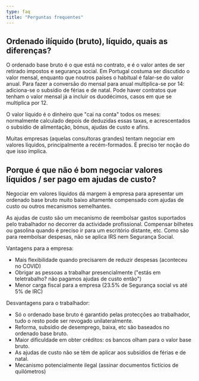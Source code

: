 ```yaml
---
type: faq
title: "Perguntas frequentes"
---
```


## Ordenado ilíquido (bruto), líquido, quais as diferenças?

O ordenado base bruto é o que está no contrato, e é o valor antes de ser
retirado impostos e segurança social. Em Portugal costuma ser discutido o valor
mensal, enquanto que noutros países o habitual é falar-se do valor anual. Para
fazer a conversão do mensal para anual multiplica-se por 14: adiciona-se o
subsídio de férias e de natal. Pode haver contratos que tenham o valor mensal
já a incluir os duodécimos, casos em que se multiplica por 12.

O valor líquido é o dinheiro que "cai na conta" todos os meses: normalmente
calculado depois de deduzidas essas taxas, e acrescentados o subsídio de
alimentação, bónus, ajudas de custo e afins.

Muitas empresas (aquelas consultoras grandes) tentam negociar em valores
líquidos, principalmente a recém-formados. É preciso ter noção do que isso
implica.

## Porque é que não é bom negociar valores líquidos / ser pago em ajudas de custo?

Negociar em valores líquidos dá margem à empresa para apresentar um ordenado
base bruto muito baixo altamente compensado com ajudas de custo ou outros
mecanismos semelhantes.

As ajudas de custo são um mecanismo de reembolsar gastos suportados pelo
trabalhador no decorrer da actividade profissional. Compensar bilhetes ou
gasolina quando é preciso ir para um escritório distante, etc. Como são para
reembolsar despesas, não se aplica IRS nem Segurança Social.

Vantagens para a empresa:

* Mais flexibilidade quando precisarem de reduzir despesas (aconteceu no COVID)
* Obrigar as pessoas a trabalhar presencialmente ("estás em teletrabalho? não
  pagamos ajudas de custo então")
* Menor carga fiscal para a empresa (23.5% de Segurança social vs até 5% de
  IRC)

Desvantagens para o trabalhador:

* Só o ordenado base bruto é garantido pelas protecções ao trabalhador, tudo
  o resto pode ser revogado unilateralmente.
* Reforma, subsídio de desemprego, baixa, etc são baseados no ordenado base bruto.
* Maior dificuldade em obter créditos: os bancos olham para o valor base bruto.
* As ajudas de custo não se têm de aplicar aos subsídios de férias e de natal.
* Mecanismo potencialmente ilegal (assinar documentos fictícios de quilómetros)
